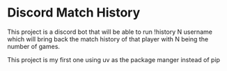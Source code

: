 # Discord Match History

This project is a discord bot that will be able to run !history N username which will bring back the match history of that player with N being the number of games.

This project is my first one using uv as the package manger instead of pip 


